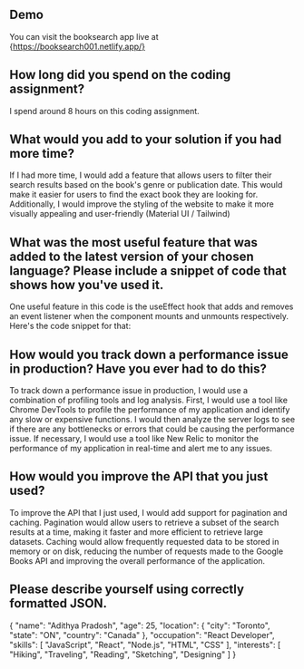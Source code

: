 ## Demo 

You can visit the booksearch app live at {https://booksearch001.netlify.app/}

## How long did you spend on the coding assignment?

I spend around 8 hours on this coding assignment.

## What would you add to your solution if you had more time?

 If I had more time, I would add a feature that allows users to filter their search results based on the book's genre or publication date. This would make it easier for users to find the exact book they are looking for. Additionally, I would improve the styling of the website to make it more visually appealing and user-friendly (Material UI / Tailwind)

## What was the most useful feature that was added to the latest version of your chosen language? Please include a snippet of code that shows how you've used it.
 
 One useful feature in this code is the useEffect hook that adds and removes an event listener when the component mounts and unmounts respectively. Here's the code snippet for that:
 
## How would you track down a performance issue in production? Have you ever had to do this?

To track down a performance issue in production, I would use a combination of profiling tools and log analysis. First, I would use a tool like Chrome DevTools to profile the performance of my application and identify any slow or expensive functions. I would then analyze the server logs to see if there are any bottlenecks or errors that could be causing the performance issue. If necessary, I would use a tool like New Relic to monitor the performance of my application in real-time and alert me to any issues.

## How would you improve the API that you just used?

To improve the API that I just used, I would add support for pagination and caching. Pagination would allow users to retrieve a subset of the search results at a time, making it faster and more efficient to retrieve large datasets. Caching would allow frequently requested data to be stored in memory or on disk, reducing the number of requests made to the Google Books API and improving the overall performance of the application.

## Please describe yourself using correctly formatted JSON.

{
  "name": "Adithya Pradosh",
  "age": 25,
  "location": {
    "city": "Toronto",
    "state": "ON",
    "country": "Canada"
  },
  "occupation": "React Developer",
  "skills": [
    "JavaScript",
    "React",
    "Node.js",
    "HTML",
    "CSS"
  ],
  "interests": [
    "Hiking",
    "Traveling",
    "Reading",
    "Sketching",
    "Designing"
  ]
}

